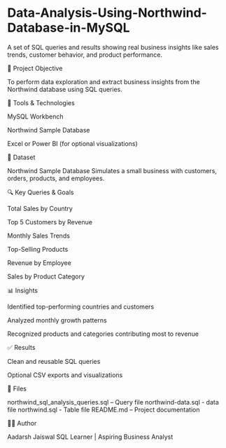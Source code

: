 # Data-Analysis-Using-Northwind-Database-in-MySQL
A set of SQL queries and results showing real business insights like sales trends, customer behavior, and product performance.

📌 Project Objective

To perform data exploration and extract business insights from the Northwind database using SQL queries.

🧰 Tools & Technologies

MySQL Workbench

Northwind Sample Database

Excel or Power BI (for optional visualizations)

📂 Dataset

Northwind Sample Database Simulates a small business with customers, orders, products, and employees.

🔍 Key Queries & Goals

Total Sales by Country

Top 5 Customers by Revenue

Monthly Sales Trends

Top-Selling Products

Revenue by Employee

Sales by Product Category

📊 Insights

Identified top-performing countries and customers

Analyzed monthly growth patterns

Recognized products and categories contributing most to revenue

✅ Results

Clean and reusable SQL queries

Optional CSV exports and visualizations

📁 Files

northwind_sql_analysis_queries.sql – Query file
northwind-data.sql - data file
northwind.sql - Table file
README.md – Project documentation

🙋‍♂️ Author

Aadarsh Jaiswal
SQL Learner | Aspiring Business Analyst
